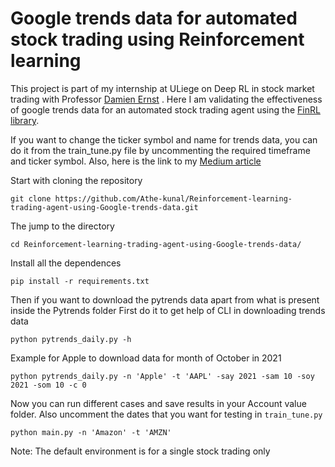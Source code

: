 # Google trends data for automated stock trading using Reinforcement learning
This project is part of my internship at ULiege on Deep RL in stock market trading with Professor [Damien Ernst](https://scholar.google.com/citations?user=91ZxYSsAAAAJ&hl=en) . Here I am validating the effectiveness of google trends data for an automated stock trading agent using the [FinRL library](https://github.com/AI4Finance-Foundation/FinRL).

If you want to change the ticker symbol and name for trends data, you can do it from the train_tune.py file by uncommenting the required timeframe and ticker symbol. Also, here is the link to my [Medium article](https://athekunal.medium.com/google-trends-data-for-automated-stock-trading-using-reinforcement-learning-9c0fd6d00678)

Start with cloning the repository
```
git clone https://github.com/Athe-kunal/Reinforcement-learning-trading-agent-using-Google-trends-data.git
```

The jump to the directory
```
cd Reinforcement-learning-trading-agent-using-Google-trends-data/
```

Install all the dependences
```
pip install -r requirements.txt
```
Then if you want to download the pytrends data apart from what is present inside the Pytrends folder
First do it to get help of CLI in downloading trends data
```
python pytrends_daily.py -h
```
Example for Apple to download data for month of October in 2021
```
python pytrends_daily.py -n 'Apple' -t 'AAPL' -say 2021 -sam 10 -soy 2021 -som 10 -c 0
```

Now you can run different cases and save results in your Account value folder. Also uncomment the dates that you want for testing in ```train_tune.py```

```
python main.py -n 'Amazon' -t 'AMZN'
```
Note: The default environment is for a single stock trading only
